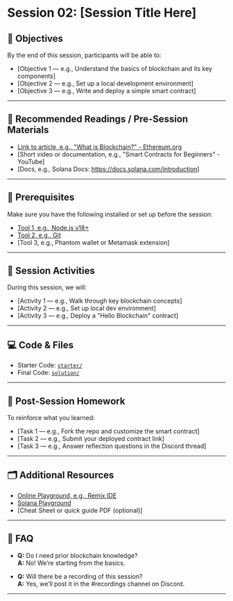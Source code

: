 # Session 02: [Session Title Here]

## 🧠 Objectives

By the end of this session, participants will be able to:
- [Objective 1 — e.g., Understand the basics of blockchain and its key components]
- [Objective 2 — e.g., Set up a local development environment]
- [Objective 3 — e.g., Write and deploy a simple smart contract]

---

## 📖 Recommended Readings / Pre-Session Materials

- [Link to article, e.g., "What is Blockchain?" - Ethereum.org](https://ethereum.org/en/what-is-blockchain/)
- [Short video or documentation, e.g., "Smart Contracts for Beginners" - YouTube]
- [Docs, e.g., Solana Docs: https://docs.solana.com/introduction]

---

## 🧰 Prerequisites

Make sure you have the following installed or set up before the session:
- [Tool 1, e.g., Node.js v18+](https://nodejs.org/)
- [Tool 2, e.g., Git](https://git-scm.com/)
- [Tool 3, e.g., Phantom wallet or Metamask extension]

---

## 🧪 Session Activities

During this session, we will:
- [Activity 1 — e.g., Walk through key blockchain concepts]
- [Activity 2 — e.g., Set up local dev environment]
- [Activity 3 — e.g., Deploy a "Hello Blockchain" contract]

---

## 💻 Code & Files

- Starter Code: [`starter/`](./starter)
- Final Code: [`solution/`](./solution)

---

## 📌 Post-Session Homework

To reinforce what you learned:
- [Task 1 — e.g., Fork the repo and customize the smart contract]
- [Task 2 — e.g., Submit your deployed contract link]
- [Task 3 — e.g., Answer reflection questions in the Discord thread]

---

## 🗂 Additional Resources

- [Online Playground, e.g., Remix IDE](https://remix.ethereum.org/)
- [Solana Playground](https://beta.solpg.io/)
- [Cheat Sheet or quick guide PDF (optional)]

---

## 🙋 FAQ

- **Q:** Do I need prior blockchain knowledge?  
  **A:** No! We’re starting from the basics.

- **Q:** Will there be a recording of this session?  
  **A:** Yes, we’ll post it in the #recordings channel on Discord.

---